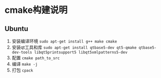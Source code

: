 # cmake构建说明

## Ubuntu

1. 安装编译环境 `sudo apt-get install g++ make cmake`
1. 安装qt工具和库 `sudo apt-get install qtbase5-dev qt5-qmake qtbase5-dev-tools libqt5printsupport5 libqt5xmlpatterns5-dev `
1. 配置 `cmake path_to_src`
1. 编译 `make -j` 
1. 打包 `cpack`
